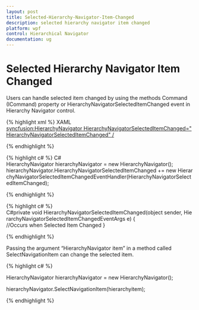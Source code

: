 ```yaml
---
layout: post
title: Selected-Hierarchy-Navigator-Item-Changed
description: selected hierarchy navigator item changed
platform: wpf
control: Hierarchical Navigator
documentation: ug
---
```


# Selected Hierarchy Navigator Item Changed

Users can handle selected item changed by using the methods Command (ICommand) property or HierarchyNavigatorSelectedItemChanged event in Hierarchy Navigator control.

{% highlight xml %}
XAML
<syncfusion:HierarchyNavigator HierarchyNavigatorSelectedItemChanged="HierarchyNavigatorSelectedItemChanged" />

{% endhighlight %}

{% highlight c# %}
C#
HierarchyNavigator hierarchyNavigator = new HierarchyNavigator();
hierarchyNavigator.HierarchyNavigatorSelectedItemChanged += new HierarchyNavigatorSelectedItemChangedEventHandler(HierarchyNavigatorSelectedItemChanged);

{% endhighlight %}

{% highlight c# %}
C#private void HierarchyNavigatorSelectedItemChanged(object sender, HierarchyNavigatorSelectedItemChangedEventArgs e)
{
     //Occurs when Selected Item Changed
}

{% endhighlight %}

Passing the argument “HierarchyNavigator item” in a method called SelectNavigationItem can change the selected item.

{% highlight c# %}

HierarchyNavigator hierarchyNavigator = new HierarchyNavigator();

hierarchyNavigator.SelectNavigationItem(hierarchyitem);

{% endhighlight %}

